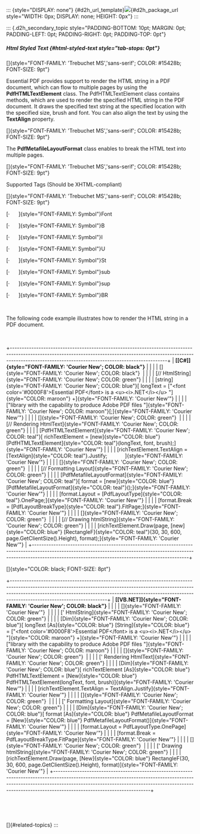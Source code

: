 ::: {style="DISPLAY: none"}
[](ms-xhelp:///?Id=d2h_url_template){#d2h_url_template}![](!package_url!){#d2h_package_url style="WIDTH: 0px; DISPLAY: none; HEIGHT: 0px"}
:::

::: {.d2h_secondary_topic style="PADDING-BOTTOM: 10pt; MARGIN: 0pt; PADDING-LEFT: 0pt; PADDING-RIGHT: 0pt; PADDING-TOP: 0pt"}
##### Html Styled Text {#html-styled-text style="tab-stops: 0pt"}

[]{style="FONT-FAMILY: 'Trebuchet MS','sans-serif'; COLOR: #15428b; FONT-SIZE: 9pt"} 

Essential PDF provides support to render the HTML string in a PDF document, which can flow to multiple pages by using the **PdfHTMLTextElement** class. The PdfHTMLTextElement class contains methods, which are used to render the specified HTML string in the PDF document. It draws the specified text string at the specified location with the specified size, brush and font. You can also align the text by using the **TextAlign** property.

[]{style="FONT-FAMILY: 'Trebuchet MS','sans-serif'; COLOR: #15428b; FONT-SIZE: 9pt"} 

The **PdfMetafileLayoutFormat** class enables to break the HTML text into multiple pages.

[]{style="FONT-FAMILY: 'Trebuchet MS','sans-serif'; COLOR: #15428b; FONT-SIZE: 9pt"} 

Supported Tags (Should be XHTML-compliant)

[]{style="FONT-FAMILY: 'Trebuchet MS','sans-serif'; COLOR: #15428b; FONT-SIZE: 9pt"} 

[·      ]{style="FONT-FAMILY: Symbol"}Font

[·      ]{style="FONT-FAMILY: Symbol"}B

[·      ]{style="FONT-FAMILY: Symbol"}I

[·      ]{style="FONT-FAMILY: Symbol"}U

[·      ]{style="FONT-FAMILY: Symbol"}St

[·      ]{style="FONT-FAMILY: Symbol"}sub

[·      ]{style="FONT-FAMILY: Symbol"}sup

[·      ]{style="FONT-FAMILY: Symbol"}BR

 

The following code example illustrates how to render the HTML string in a PDF document.

 

+-----------------------------------------------------------------------------------------------------------------------------------------------------------------------------------------------------------------------------+
| **[\[C#\]]{style="FONT-FAMILY: 'Courier New'; COLOR: black"}**                                                                                                                                                              |
|                                                                                                                                                                                                                             |
| []{style="FONT-FAMILY: 'Courier New'; COLOR: black"}                                                                                                                                                                        |
|                                                                                                                                                                                                                             |
| [// HtmlString]{style="FONT-FAMILY: 'Courier New'; COLOR: green"}                                                                                                                                                           |
|                                                                                                                                                                                                                             |
| [string]{style="FONT-FAMILY: 'Courier New'; COLOR: blue"}[ longText = [\"\<font color=\'#0000F8\'\>Essential PDF\</font\> is a \<u\>\<i\>.NET\</i\>\</u\> \"]{style="COLOR: maroon"} +]{style="FONT-FAMILY: 'Courier New'"} |
|                                                                                                                                                                                                                             |
| [\"library with the capability to produce Adobe PDF files \"]{style="FONT-FAMILY: 'Courier New'; COLOR: maroon"}[;]{style="FONT-FAMILY: 'Courier New'"}                                                                     |
|                                                                                                                                                                                                                             |
| []{style="FONT-FAMILY: 'Courier New'; COLOR: green"}                                                                                                                                                                        |
|                                                                                                                                                                                                                             |
| [// Rendering HtmlText]{style="FONT-FAMILY: 'Courier New'; COLOR: green"}                                                                                                                                                   |
|                                                                                                                                                                                                                             |
| [PdfHTMLTextElement]{style="FONT-FAMILY: 'Courier New'; COLOR: teal"}[ richTextElement = [new]{style="COLOR: blue"} [PdfHTMLTextElement]{style="COLOR: teal"}(longText, font, brush);]{style="FONT-FAMILY: 'Courier New'"}  |
|                                                                                                                                                                                                                             |
| [richTextElement.TextAlign = [TextAlign]{style="COLOR: teal"}.Justify;            ]{style="FONT-FAMILY: 'Courier New'"}                                                                                                     |
|                                                                                                                                                                                                                             |
| []{style="FONT-FAMILY: 'Courier New'; COLOR: green"}                                                                                                                                                                        |
|                                                                                                                                                                                                                             |
| [// Formatting Layout]{style="FONT-FAMILY: 'Courier New'; COLOR: green"}                                                                                                                                                    |
|                                                                                                                                                                                                                             |
| [PdfMetafileLayoutFormat]{style="FONT-FAMILY: 'Courier New'; COLOR: teal"}[ format = [new]{style="COLOR: blue"} [PdfMetafileLayoutFormat]{style="COLOR: teal"}();]{style="FONT-FAMILY: 'Courier New'"}                      |
|                                                                                                                                                                                                                             |
| [format.Layout = [PdfLayoutType]{style="COLOR: teal"}.OnePage;]{style="FONT-FAMILY: 'Courier New'"}                                                                                                                         |
|                                                                                                                                                                                                                             |
| [format.Break = [PdfLayoutBreakType]{style="COLOR: teal"}.FitPage;]{style="FONT-FAMILY: 'Courier New'"}                                                                                                                     |
|                                                                                                                                                                                                                             |
| []{style="FONT-FAMILY: 'Courier New'; COLOR: green"}                                                                                                                                                                        |
|                                                                                                                                                                                                                             |
| [// Drawing htmlString]{style="FONT-FAMILY: 'Courier New'; COLOR: green"}                                                                                                                                                   |
|                                                                                                                                                                                                                             |
| [richTextElement.Draw(page, [new]{style="COLOR: blue"} [RectangleF]{style="COLOR: teal"}(30, 30, 600, page.GetClientSize().Height), format);]{style="FONT-FAMILY: 'Courier New'"}                                           |
+-----------------------------------------------------------------------------------------------------------------------------------------------------------------------------------------------------------------------------+

[]{style="COLOR: black; FONT-SIZE: 8pt"} 

+----------------------------------------------------------------------------------------------------------------------------------------------------------------------------------------------------------------------------------------------------------------------------------+
| **[\[VB.NET\]]{style="FONT-FAMILY: 'Courier New'; COLOR: black"}**                                                                                                                                                                                                               |
|                                                                                                                                                                                                                                                                                  |
| []{style="FONT-FAMILY: 'Courier New'"}                                                                                                                                                                                                                                           |
|                                                                                                                                                                                                                                                                                  |
| [\' HtmlString]{style="FONT-FAMILY: 'Courier New'; COLOR: green"}                                                                                                                                                                                                                |
|                                                                                                                                                                                                                                                                                  |
| [Dim]{style="FONT-FAMILY: 'Courier New'; COLOR: blue"}[ longText [As]{style="COLOR: blue"} [String]{style="COLOR: blue"} = [\"\<font color=\'#0000F8\'\>Essential PDF\</font\> is a \<u\>\<i\>.NET\</i\>\</u\> \"]{style="COLOR: maroon"} +]{style="FONT-FAMILY: 'Courier New'"} |
|                                                                                                                                                                                                                                                                                  |
| [\"library with the capability to produce Adobe PDF files \"]{style="FONT-FAMILY: 'Courier New'; COLOR: maroon"}                                                                                                                                                                 |
|                                                                                                                                                                                                                                                                                  |
| []{style="FONT-FAMILY: 'Courier New'; COLOR: green"}                                                                                                                                                                                                                             |
|                                                                                                                                                                                                                                                                                  |
| [\' Rendering HtmlText]{style="FONT-FAMILY: 'Courier New'; COLOR: green"}                                                                                                                                                                                                        |
|                                                                                                                                                                                                                                                                                  |
| [Dim]{style="FONT-FAMILY: 'Courier New'; COLOR: blue"}[ richTextElement [As]{style="COLOR: blue"} PdfHTMLTextElement = [New]{style="COLOR: blue"} PdfHTMLTextElement(longText, font, brush)]{style="FONT-FAMILY: 'Courier New'"}                                                 |
|                                                                                                                                                                                                                                                                                  |
| [richTextElement.TextAlign = TextAlign.Justify]{style="FONT-FAMILY: 'Courier New'"}                                                                                                                                                                                              |
|                                                                                                                                                                                                                                                                                  |
| []{style="FONT-FAMILY: 'Courier New'; COLOR: green"}                                                                                                                                                                                                                             |
|                                                                                                                                                                                                                                                                                  |
| [\' Formatting Layout]{style="FONT-FAMILY: 'Courier New'; COLOR: green"}                                                                                                                                                                                                         |
|                                                                                                                                                                                                                                                                                  |
| [Dim]{style="FONT-FAMILY: 'Courier New'; COLOR: blue"}[ format [As]{style="COLOR: blue"} PdfMetafileLayoutFormat = [New]{style="COLOR: blue"} PdfMetafileLayoutFormat()]{style="FONT-FAMILY: 'Courier New'"}                                                                     |
|                                                                                                                                                                                                                                                                                  |
| [format.Layout = PdfLayoutType.OnePage]{style="FONT-FAMILY: 'Courier New'"}                                                                                                                                                                                                      |
|                                                                                                                                                                                                                                                                                  |
| [format.Break = PdfLayoutBreakType.FitPage]{style="FONT-FAMILY: 'Courier New'"}                                                                                                                                                                                                  |
|                                                                                                                                                                                                                                                                                  |
| []{style="FONT-FAMILY: 'Courier New'; COLOR: green"}                                                                                                                                                                                                                             |
|                                                                                                                                                                                                                                                                                  |
| [\' Drawing htmlString]{style="FONT-FAMILY: 'Courier New'; COLOR: green"}                                                                                                                                                                                                        |
|                                                                                                                                                                                                                                                                                  |
| [richTextElement.Draw(page, [New]{style="COLOR: blue"} RectangleF(30, 30, 600, page.GetClientSize().Height), format)]{style="FONT-FAMILY: 'Courier New'"}                                                                                                                        |
+----------------------------------------------------------------------------------------------------------------------------------------------------------------------------------------------------------------------------------------------------------------------------------+

 

 

[]{#related-topics}
:::
